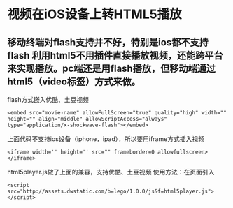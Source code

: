 # 视频在iOS设备上转HTML5播放
移动终端对flash支持并不好，特别是ios都不支持flash 
利用html5不用插件直接播放视频，还能跨平台来实现播放。pc端还是用flash播放，但移动端通过html5（video标签）方式来做。
---
flash方式嵌入优酷、土豆视频
```
<embed src="movie-name" allowFullScreen="true" quality="high" width="" height="" align="middle" allowScriptAccess="always" type="application/x-shockwave-flash"></embed>
``` 

上面代码不支持ios设备（iphone，ipad），所以要用iframe方式插入视频
```
<iframe width='' height='' src="" frameborder=0 allowfullscreen></iframe>
``` 

html5player.js做了上面的兼容，支持优酷、土豆视频 
使用方法：在页面引入
```
<script src="http://assets.dwstatic.com/b=lego/1.0.0/js&f=html5player.js"></script>
```
